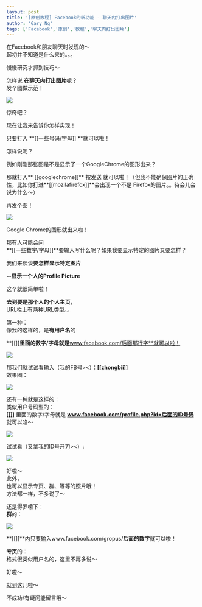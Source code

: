 ```yaml
---
layout: post
title: '[原创教程] Facebook的新功能 - 聊天内打出图片'
author: 'Gary Ng'
tags: ['Facebook','原创','教程','聊天内打出图片']
---
```


在Facebook和朋友聊天时发现的～  
起初并不知道是什么来的。。。  
  
慢慢研究才抓到技巧～  
  
怎样说 **在聊天内打出图片**呢？  
发个图做示范！  


![](http://2.bp.blogspot.com/-DVP88ccSkWs/Twhb1RftcwI/AAAAAAAABJM/GBErUV89c8s/s1600/2012-01-07+22-48-56_%25282%2529+%257E%25E6%2596%25B0%25E4%25BB%2594%25E5%2592%258C%25E4%25BD%25A0e%25E8%25B5%25B7%25E5%25AD%25A6%25E7%2594%25B5%25E8%2584%2591%257E+-+360Chrome.png)

  


惊奇吧？

现在让我来告诉你怎样实现！

  


只要打入 **[[一些号码/字母]] **就可以啦！

怎样说呢？

  


例如刚刚那张图是不是显示了一个GoogleChrome的图形出来？

那就打入** [[googlechrome]]** 按发送 就可以啦！（但我不能确保图片的正确性，比如你打进**[[mozilafirefox]]**会出现一个不是 Firefox的图片。。待会儿会说为什么～）

  


再发个图！

![](http://4.bp.blogspot.com/-BeQoZfNN92U/TwhdSB1wrkI/AAAAAAAABJU/-OB8V42FWys/s1600/2012-01-07+22-55-31_Greenshot.png)

  


  


Google Chrome的图形就出来啦！  
  
那有人可能会问  
**[[一些数字/字母]]**要输入写什么呢？如果我要显示特定的图片又要怎样？  
  
我们来谈谈**要怎样显示特定图片**  
  
**\--显示一个人的Profile Picture**  
  
这个就很简单啦！  
  
**去到要是那个人的个人主页，**  
URL栏上有两种URL类型。。  
  
第一种：  
像我的这样的，是**有用户名**的  
  
**[[]]**里面的数字/字母就是**www.facebook.com/后面那行字**就可以啦！  


![](http://2.bp.blogspot.com/-LJR9Jo998TM/TwhezQ7KWUI/AAAAAAAABJc/G7nqRHDA27M/s1600/2012-01-07+23-01-40.png)

  
那我们就试试看输入（我的FB号><）：**[[zhongbii]]**   
效果图：  


![](http://1.bp.blogspot.com/-uf4tZUnl15M/TwhfNdLGW2I/AAAAAAAABJk/g_CGy9HfJtM/s1600/2012-01-07+23-04-29.png)

  
还有一种就是这样的：  
类似用户号码型的：  
**[[]]** 里面的数字/字母就是 **www.facebook.com/profile.php?id=后面的ID号码** 就可以咯～   


![](http://2.bp.blogspot.com/-lfUvgZazid4/Twhf04JTKoI/AAAAAAAABJs/0JtBlvGC-Lg/s1600/2012-01-07+23-07-15.png)

  
试试看（又拿我的ID号开刀><）:  


![](http://4.bp.blogspot.com/-v54yVAPC_Q4/Twhgtl2nYJI/AAAAAAAABJ0/QflMqo0yurg/s1600/2012-01-07+23-11-22.png)

  
好啦～  
此外，  
也可以显示专页、群、等等的照片哦！  
方法都一样，不多说了～  
  
还是得罗嗦下：  
**群**的：  


![](http://3.bp.blogspot.com/-tlT4a5nGghg/TwhhWHjhYHI/AAAAAAAABJ8/f6BJGH2gSd4/s1600/2012-01-07+23-14-10.png)

**[[]]**内只要输入www.facebook.com/gropus/**后面的数字**就可以啦！  
  
**专页**的：  
格式很类似用户名的，这里不再多说～  
  
  
  


好啦～

就到这儿啦～

不成功/有疑问能留言哦～

  


<s></s>

  
  
  

